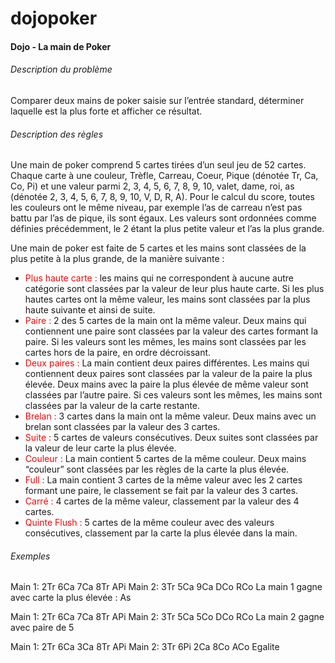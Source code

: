 # dojopoker
#### Dojo - La main de Poker

###### Description du problème

Comparer deux mains de poker saisie sur l’entrée standard, déterminer laquelle est la plus forte et afficher ce résultat.

###### Description des règles

Une main de poker comprend 5 cartes tirées d’un seul jeu de 52 cartes. Chaque carte à une couleur, Trèfle, Carreau, Coeur, Pique (dénotée Tr, Ca, Co, Pi) et une valeur parmi 2, 3, 4, 5, 6, 7, 8, 9, 10, valet, dame, roi, as (dénotée 2, 3, 4, 5, 6, 7, 8, 9, 10, V, D, R, A). Pour le calcul du score, toutes les couleurs ont le même niveau, par exemple l’as de carreau n’est pas battu par l’as de pique, ils sont égaux. Les valeurs sont ordonnées comme définies précédemment, le 2 étant la plus petite valeur et l’as la plus grande.

Une main de poker est faite de 5 cartes et les mains sont classées de la plus petite à la plus grande, de la manière suivante :

* <font color="red">Plus haute carte :</font> les mains qui ne correspondent à aucune autre catégorie sont classées par la valeur de leur plus haute carte. Si les plus hautes cartes ont la même valeur, les mains sont classées par la plus haute suivante et ainsi de suite.
* <font color="red">Paire : </font>2 des 5 cartes de la main ont la même valeur. Deux mains qui contiennent une paire sont classées par la valeur des cartes formant la paire. Si les valeurs sont les mêmes, les mains sont classées par les cartes hors de la paire, en ordre décroissant.
* <font color="red">Deux paires : </font>La main contient deux paires différentes. Les mains qui contiennent deux paires sont classées par la valeur de la paire la plus élevée. Deux mains avec la paire la plus élevée de même valeur sont classées par l’autre paire. Si ces valeurs sont les mêmes, les mains sont classées par la valeur de la carte restante.
* <font color="red"> Brelan : </font> 3 cartes dans la main ont la même valeur. Deux mains avec un brelan sont classées par la valeur des 3 cartes.
* <font color="red">Suite : </font> 5 cartes de valeurs consécutives. Deux suites sont classées par la valeur de leur carte la plus élevée.
* <font color="red">Couleur : </font> La main contient 5 cartes de la même couleur. Deux mains “couleur” sont classées par les règles de la carte la plus élevée.
* <font color="red">Full :</font> La main contient  3 cartes de la même valeur avec les 2 cartes formant une paire, le classement se fait par la valeur des 3 cartes.
* <font color="red">Carré :</font> 4 cartes de la même valeur, classement par la valeur des 4 cartes.
* <font color="red">Quinte Flush :</font>  5 cartes de la même couleur avec des valeurs consécutives, classement par la carte la plus élevée dans la main.

###### Exemples

Main 1:  2Tr 6Ca 7Ca 8Tr APi
Main 2:  3Tr 5Ca 9Ca DCo RCo
La main 1 gagne avec carte la plus élevée : As

Main 1:  2Tr 6Ca 7Ca 8Tr APi
Main 2:  3Tr 5Ca 5Co DCo RCo
La main 2 gagne avec paire de 5

Main 1:  2Tr 6Ca 3Ca 8Tr APi
Main 2:  3Tr 6Pi 2Ca 8Co ACo
Egalite

